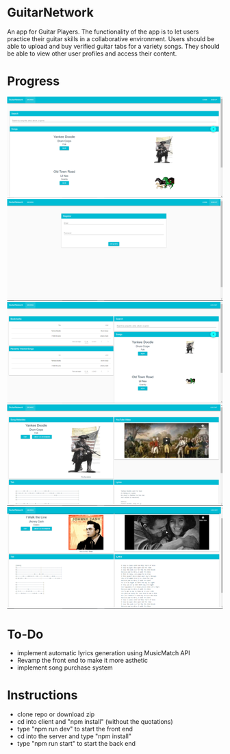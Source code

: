 # GuitarNetwork
 An app for Guitar Players. The functionality of the app is to let users practice their guitar skills in a collaborative environment. Users should be able to upload and buy verified guitar tabs for a variety songs. They should be able to view other user profiles and access their content. 

# Progress
![](/images/capture_1.PNG)   ![](/images/Capture_2.PNG) ![](/images/Capture_3.PNG) ![](/images/Capture_4.PNG) ![](/images/Capture_5.PNG)

# To-Do
 - implement automatic lyrics generation using MusicMatch API </br>
 - Revamp the front end to make it more asthetic </br>
 - implement song purchase system




# Instructions
- clone repo or download zip </br>
- cd into client and  "npm install" (without the quotations) </br>
- type "npm run dev" to start the front end </br>
- cd into the server  and type "npm install" </br>
-  type "npm run start" to start the back end </br>
